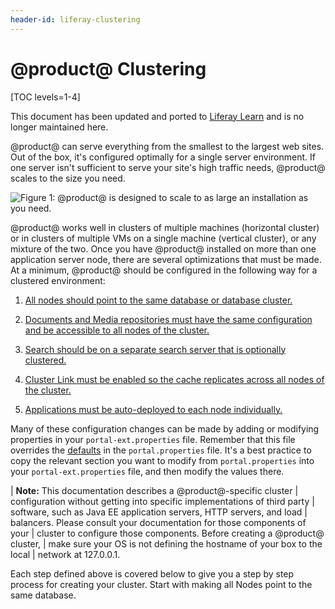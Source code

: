 ```yaml
---
header-id: liferay-clustering
---
```


# @product@ Clustering

[TOC levels=1-4]

<aside class="alert alert-info">
  <span class="wysiwyg-color-blue120">This document has been updated and ported to <a href="https://learn.liferay.com/dxp/7.x/en/installation-and-upgrades/setting-up-liferay/clustering-for-high-availability/clustering-for-high-availability.html">Liferay Learn</a> and is no longer maintained here.</span>
</aside>

@product@ can serve everything from the smallest to the largest web sites. Out
of the box, it's configured optimally for a single server environment. If one
server isn't sufficient to serve your site's high traffic needs, @product@
scales to the size you need. 

![Figure 1: @product@ is designed to scale to as large an installation as you need.](../../../images/clustering-enterprise-configuration.png) 

@product@ works well in clusters of multiple machines (horizontal cluster) or in
clusters of multiple VMs on a single machine (vertical cluster), or any mixture
of the two. Once you have @product@ installed on more than one application
server node, there are several optimizations that must be made. At a minimum,
@product@ should be configured in the following way for a clustered environment:

1.  [All nodes should point to the same database or database  cluster.](/docs/7-2/deploy/-/knowledge_base/d/point-all-nodes-to-the-same-database) 

2.  [Documents and Media repositories must have the same configuration and be accessible to all nodes of the cluster.](/docs/7-2/deploy/-/knowledge_base/d/configure-documents-and-media-the-same-for-all-nodes) 

3.  [Search should be on a separate search server that is optionally clustered.](/docs/7-2/deploy/-/knowledge_base/d/clustering-search) 

4.  [Cluster Link must be enabled so the cache replicates across all nodes of the cluster.](/docs/7-2/deploy/-/knowledge_base/d/enabling-cluster-link) 

5.  [Applications must be auto-deployed to each node individually.](/docs/7-2/deploy/-/knowledge_base/d/auto-deploy-to-all-nodes) 

Many of these configuration changes can be made by adding or modifying
properties in your `portal-ext.properties` file. Remember that this file
overrides the
[defaults](@platform-ref@/7.2-latest/propertiesdoc/portal.properties.html)
in the `portal.properties` file. It's a best practice to copy the relevant
section you want to modify from `portal.properties` into your
`portal-ext.properties` file, and then modify the values there. 

| **Note:** This documentation describes a @product@-specific cluster
| configuration without getting into specific implementations of third party
| software, such as Java EE application servers, HTTP servers, and load
| balancers. Please consult your documentation for those components of your
| cluster to configure those components. Before creating a @product@ cluster,
| make sure your OS is not defining the hostname of your box to the local 
| network at 127.0.0.1. 

Each step defined above is covered below to give you a step by step process for
creating your cluster. Start with making all Nodes point to the same database. 
